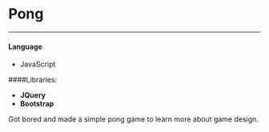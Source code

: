 Pong
====
---
#### Language
* JavaScript

####Libraries:
* **JQuery**
* **Bootstrap**

Got bored and made a simple pong game to learn more about game design.
